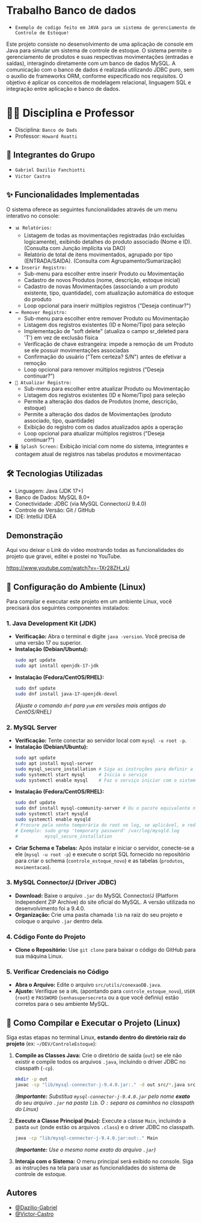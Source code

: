# Trabalho Banco de dados

- `Exemplo de codigo feito em JAVA para um sistema de gerenciamento de Controle de Estoque!`

Este projeto consiste no desenvolvimento de uma aplicação de console em Java para simular um sistema de controle de estoque. O sistema permite o gerenciamento de produtos e suas respectivas movimentações (entradas e saídas), interagindo diretamente com um banco de dados MySQL. A comunicação com o banco de dados é realizada utilizando JDBC puro, sem o auxílio de frameworks ORM, conforme especificado nos requisitos. O objetivo é aplicar os conceitos de modelagem relacional, linguagem SQL e integração entre aplicação e banco de dados.

# 👨‍🏫 Disciplina e Professor

- Disciplina: `Banco de Dads`
- Professor: `Howard Roatti`

## 👥 Integrantes do Grupo

- `Gabriel Dazilio Fanchiotti`
- `Victor Castro`

## ✨ Funcionalidades Implementadas

O sistema oferece as seguintes funcionalidades através de um menu interativo no console:

- `📊 Relatórios:`
  - Listagem de todas as movimentações registradas (não excluídas logicamente), exibindo detalhes do produto associado (Nome e ID). (Consulta com Junção implícita via DAO)
  - Relatório de total de itens movimentados, agrupado por tipo (ENTRADA/SAIDA). (Consulta com Agrupamento/Sumarização)
- `➕ Inserir Registro:`
  - Sub-menu para escolher entre inserir Produto ou Movimentação
  - Cadastro de novos Produtos (nome, descrição, estoque inicial)
  - Cadastro de novas Movimentações (associando a um produto existente, tipo, quantidade), com atualização automática do estoque do produto
  - Loop opcional para inserir múltiplos registros ("Deseja continuar?")
- `➖ Remover Registro:`
  - Sub-menu para escolher entre remover Produto ou Movimentação
  - Listagem dos registros existentes (ID e Nome/Tipo) para seleção
  - Implementação de "soft delete" (atualiza o campo sr_deleted para 'T') em vez de exclusão física
  - Verificação de chave estrangeira: impede a remoção de um Produto se ele possuir movimentações associadas
  - Confirmação do usuário ("Tem certeza? S/N") antes de efetivar a remoção
  - Loop opcional para remover múltiplos registros ("Deseja continuar?")
- `🔄 Atualizar Registro:`
  - Sub-menu para escolher entre atualizar Produto ou Movimentação
  - Listagem dos registros existentes (ID e Nome/Tipo) para seleção
  - Permite a alteração dos dados de Produtos (nome, descrição, estoque)
  - Permite a alteração dos dados de Movimentações (produto associado, tipo, quantidade)
  - Exibição do registro com os dados atualizados após a operação
  - Loop opcional para atualizar múltiplos registros ("Deseja continuar?")
- `🖥️ Splash Screen:` Exibição inicial com nome do sistema, integrantes e contagem atual de registros nas tabelas produtos e movimentacao

## 🛠️ Tecnologias Utilizadas

- Linguagem: Java (JDK 17+)
- Banco de Dados: MySQL 8.0+
- Conectividade: JDBC (via MySQL Connector/J 9.4.0)
- Controle de Versão: Git / GitHub
- IDE: IntelliJ IDEA

## Demonstração

Aqui vou deixar o Link do video mostrando todas as funcionalidades do projeto que gravei, editei e postei no YouTube.

https://www.youtube.com/watch?v=-1Xr28ZH_xU

## 💾 Configuração do Ambiente (Linux)

Para compilar e executar este projeto em um ambiente Linux, você precisará dos seguintes componentes instalados:

### 1. Java Development Kit (JDK)

- **Verificação:** Abra o terminal e digite `java -version`. Você precisa de uma versão 17 ou superior.
- **Instalação (Debian/Ubuntu):**
  ```bash
  sudo apt update
  sudo apt install openjdk-17-jdk
  ```
- **Instalação (Fedora/CentOS/RHEL):**
  ```bash
  sudo dnf update
  sudo dnf install java-17-openjdk-devel
  ```
  _(Ajuste o comando `dnf` para `yum` em versões mais antigas do CentOS/RHEL)_

### 2. MySQL Server

- **Verificação:** Tente conectar ao servidor local com `mysql -u root -p`.
- **Instalação (Debian/Ubuntu):**
  ```bash
  sudo apt update
  sudo apt install mysql-server
  sudo mysql_secure_installation # Siga as instruções para definir a senha do root
  sudo systemctl start mysql     # Inicia o serviço
  sudo systemctl enable mysql    # Faz o serviço iniciar com o sistema
  ```
- **Instalação (Fedora/CentOS/RHEL):**
  ```bash
  sudo dnf update
  sudo dnf install mysql-community-server # Ou o pacote equivalente na sua distro
  sudo systemctl start mysqld
  sudo systemctl enable mysqld
  # Procure pela senha temporária do root no log, se aplicável, e redefina-a.
  # Exemplo: sudo grep 'temporary password' /var/log/mysqld.log
  #          mysql_secure_installation
  ```
- **Criar Schema e Tabelas:** Após instalar e iniciar o servidor, conecte-se a ele (`mysql -u root -p`) e execute o script SQL fornecido no repositório para criar o schema (`controle_estoque_novo`) e as tabelas (`produtos`, `movimentacao`).

### 3. MySQL Connector/J (Driver JDBC)

- **Download:** Baixe o arquivo `.jar` do MySQL Connector/J (Platform Independent ZIP Archive) do site oficial do MySQL. A versão utilizada no desenvolvimento foi a 9.4.0.
- **Organização:** Crie uma pasta chamada `lib` na raiz do seu projeto e coloque o arquivo `.jar` dentro dela.

### 4. Código Fonte do Projeto

- **Clone o Repositório:** Use `git clone` para baixar o código do GitHub para sua máquina Linux.

### 5. Verificar Credenciais no Código

- **Abra o Arquivo:** Edite o arquivo `src/utils/conexaoDB.java`.
- **Ajuste:** Verifique se a `URL` (apontando para `controle_estoque_novo`), `USER` (`root`) e `PASSWORD` (`senhasupersecreta` ou a que você definiu) estão corretos para o seu ambiente MySQL.

## 🚀 Como Compilar e Executar o Projeto (Linux)

Siga estas etapas no terminal Linux, **estando dentro do diretório raiz do projeto** (ex: `~/DEV/ControleEstoque`):

1.  **Compile as Classes Java:**
    Crie o diretório de saída (`out`) se ele não existir e compile todos os arquivos `.java`, incluindo o driver JDBC no classpath (`-cp`).

    ```bash
    mkdir -p out
    javac -cp "lib/mysql-connector-j-9.4.0.jar:." -d out src/*.java src/dao/*.java src/entidades/*.java src/utils/*.java
    ```

    _(**Importante:** Substitua `mysql-connector-j-9.4.0.jar` pelo nome **exato** do seu arquivo `.jar` na pasta `lib`. O `:` separa os caminhos no classpath do Linux)_

2.  **Execute a Classe Principal (`Main`):**
    Execute a classe `Main`, incluindo a pasta `out` (onde estão os arquivos `.class`) e o driver JDBC no classpath.

    ```bash
    java -cp "lib/mysql-connector-j-9.4.0.jar:out:." Main
    ```

    _(**Importante:** Use o mesmo nome exato do arquivo `.jar`)_

3.  **Interaja com o Sistema:**
    O menu principal será exibido no console. Siga as instruções na tela para usar as funcionalidades do sistema de controle de estoque.

## Autores

- [@Dazilio-Gabriel](https://github.com/Dazilio-Gabriel)
- [@Victor-Castro]()
